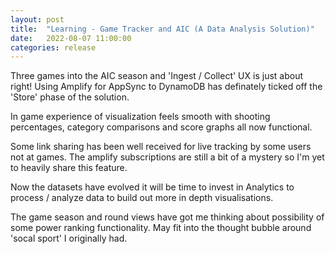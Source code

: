 ```yaml
---
layout: post
title:  "Learning - Game Tracker and AIC (A Data Analysis Solution)"
date:   2022-08-07 11:00:00
categories: release
---
```

Three games into the AIC season and 'Ingest / Collect' UX is just about right! Using Amplify for AppSync to DynamoDB has definately ticked off the 'Store' phase of the solution.

In game experience of visualization feels smooth with shooting percentages, category comparisons and score graphs all now functional.

Some link sharing has been well received for live tracking by some users not at games.  The amplify subscriptions are still a bit of a mystery so I'm yet to heavily share this feature.

Now the datasets have evolved it will be time to invest in Analytics to process / analyze data to build out more in depth visualisations.

The game season and round views have got me thinking about possibility of some power ranking functionality.  May fit into the thought bubble around 'socal sport' I originally had.
